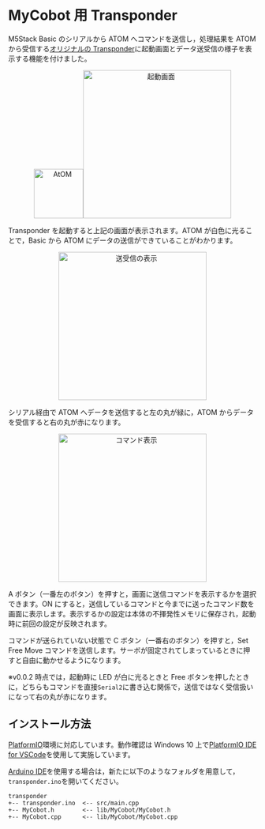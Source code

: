 # MyCobot 用 Transponder

M5Stack Basic のシリアルから ATOM へコマンドを送信し，処理結果を ATOM から受信する[オリジナルの Transponder](https://github.com/elephantrobotics/myCobot/tree/main/Arduino/MycobotBasic/examples/Transponder)に起動画面とデータ送受信の様子を表示する機能を付けました。

<div align="center">
    <a href="https://gyazo.com/b3b63dd836e511b7ff89201de3dd3141"><img src="https://i.gyazo.com/b3b63dd836e511b7ff89201de3dd3141.png" alt="AtOM" width="100"/></a><a href="https://gyazo.com/556352b86c8309f99836349b492a17f1"><img src="https://i.gyazo.com/556352b86c8309f99836349b492a17f1.png" alt="起動画面" width="300"/></a>
</div>

Transponder を起動すると上記の画面が表示されます。ATOM が白色に光ることで，Basic から ATOM にデータの送信ができていることがわかります。

<div align="center">
    <a href="https://gyazo.com/6792aca0b658745d90c7b9adc90f2f82"><img src="https://i.gyazo.com/6792aca0b658745d90c7b9adc90f2f82.png" alt="送受信の表示" width="300"/></a>
</div>

シリアル経由で ATOM へデータを送信すると左の丸が緑に，ATOM からデータを受信すると右の丸が赤になります。

<div align="center">
    <a href="https://gyazo.com/078ff1d56b985e046877babb9c9e659e"><img src="https://i.gyazo.com/078ff1d56b985e046877babb9c9e659e.png" alt="コマンド表示" width="300"/></a>
</div>

A ボタン（一番左のボタン）を押すと，画面に送信コマンドを表示するかを選択できます。ON にすると，送信しているコマンドと今までに送ったコマンド数を画面に表示します。表示するかの設定は本体の不揮発性メモリに保存され，起動時に前回の設定が反映されます。

コマンドが送られていない状態で C ボタン（一番右のボタン）を押すと，Set Free Move コマンドを送信します。サーボが固定されてしまっているときに押すと自由に動かせるようになります。

※v0.0.2 時点では，起動時に LED が白に光るときと Free ボタンを押したときに，どちらもコマンドを直接`Serial2`に書き込む関係で，送信ではなく受信扱いになって右の丸が赤になります。

## インストール方法

[PlatformIO](https://platformio.org/)環境に対応しています。動作確認は Windows 10 上で[PlatformIO IDE for VSCode](https://platformio.org/install/ide?install=vscode)を使用して実施しています。

[Arduino IDE](https://www.arduino.cc/en/software)を使用する場合は，新たに以下のようなフォルダを用意して，`transponder.ino`を開いてください。

```
transponder
+-- transponder.ino  <-- src/main.cpp
+-- MyCobot.h        <-- lib/MyCobot/MyCobot.h
+-- MyCobot.cpp      <-- lib/MyCobot/MyCobot.cpp
```
